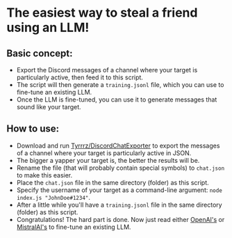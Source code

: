 # The easiest way to steal a friend using an LLM!

## Basic concept:
- Export the Discord messages of a channel where your target is particularly active, then feed it to this script.
- The script will then generate a `training.jsonl` file, which you can use to fine-tune an existing LLM.
- Once the LLM is fine-tuned, you can use it to generate messages that sound like your target.

## How to use:
- Download and run [Tyrrrz/DiscordChatExporter](https://github.com/Tyrrrz/DiscordChatExporter) to export the messages of a channel where your target is particularly active in JSON.
- The bigger a yapper your target is, the better the results will be.
- Rename the file (that will probably contain special symbols) to `chat.json` to make this easier.
- Place the `chat.json` file in the same directory (folder) as this script.
- Specify the username of your target as a command-line argument: `node index.js "JohnDoe#1234"`.
- After a little while you'll have a `training.jsonl` file in the same directory (folder) as this script.
- Congratulations! The hard part is done. Now just read either [OpenAI's](https://platform.openai.com/docs/guides/fine-tuning) or [MistralAI's](https://docs.mistral.ai/guides/finetuning/) to fine-tune an existing LLM.